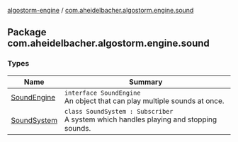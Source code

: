[algostorm-engine](../index.md) / [com.aheidelbacher.algostorm.engine.sound](.)

## Package com.aheidelbacher.algostorm.engine.sound

### Types

| Name | Summary |
|---|---|
| [SoundEngine](-sound-engine/index.md) | `interface SoundEngine`<br>An object that can play multiple sounds at once. |
| [SoundSystem](-sound-system/index.md) | `class SoundSystem : Subscriber`<br>A system which handles playing and stopping sounds. |
